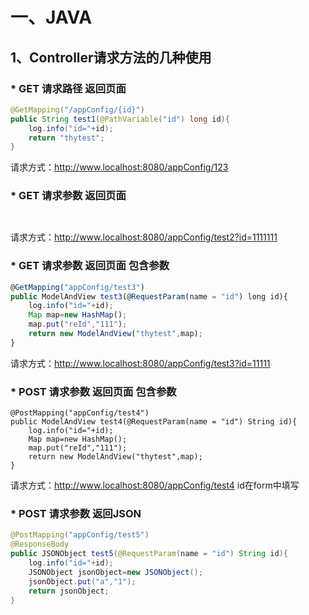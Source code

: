 # 一、JAVA

## 1、Controller请求方法的几种使用

### * GET 请求路径 返回页面

```java
@GetMapping("/appConfig/{id}")
public String test1(@PathVariable("id") long id){
    log.info("id="+id);
    return "thytest";
}
```

请求方式：http://www.localhost:8080/appConfig/123

### * GET 请求参数 返回页面

```java
 
```

请求方式：http://www.localhost:8080/appConfig/test2?id=1111111

### * GET 请求参数 返回页面 包含参数

```javascript
@GetMapping("appConfig/test3")
public ModelAndView test3(@RequestParam(name = "id") long id){
    log.info("id="+id);
    Map map=new HashMap();
    map.put("reId","111");
    return new ModelAndView("thytest",map);
}
```

请求方式：http://www.localhost:8080/appConfig/test3?id=11111

### * POST 请求参数 返回页面 包含参数

```
@PostMapping("appConfig/test4")
public ModelAndView test4(@RequestParam(name = "id") String id){
    log.info("id="+id);
    Map map=new HashMap();
    map.put("reId","111");
    return new ModelAndView("thytest",map);
}
```

请求方式：http://www.localhost:8080/appConfig/test4  id在form中填写

### * POST 请求参数 返回JSON

```java
@PostMapping("appConfig/test5")
@ResponseBody
public JSONObject test5(@RequestParam(name = "id") String id){
    log.info("id="+id);
    JSONObject jsonObject=new JSONObject();
    jsonObject.put("a","1");
    return jsonObject;
}
```













